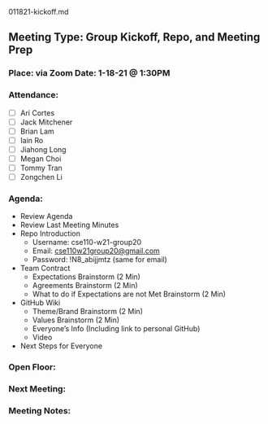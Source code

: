 011821-kickoff.md
## Meeting Type: Group Kickoff, Repo, and Meeting Prep	
### Place: via Zoom					Date: 1-18-21 @ 1:30PM
				
### Attendance:   
- [ ] Ari Cortes			
- [ ] Jack Mitchener
- [ ] Brian Lam				
- [ ] Iain Ro
- [ ] Jiahong Long			
- [ ] Megan Choi
- [ ] Tommy Tran			
- [ ] Zongchen Li

### Agenda:
- Review Agenda
- Review Last Meeting Minutes
- Repo Introduction
  - Username: cse110-w21-group20
  - Email: cse110w21group20@gmail.com
  - Password: !N8_abijjmtz (same for email)
- Team Contract
  - Expectations Brainstorm (2 Min)
  - Agreements Brainstorm (2 Min)
  - What to do if Expectations are not Met Brainstorm (2 Min)
- GitHub Wiki
    - Theme/Brand Brainstorm (2 Min)
    - Values Brainstorm (2 Min)
    - Everyone’s Info (Including link to personal GitHub)
    - Video
- Next Steps for Everyone

### Open Floor:
### Next Meeting:
### Meeting Notes:
